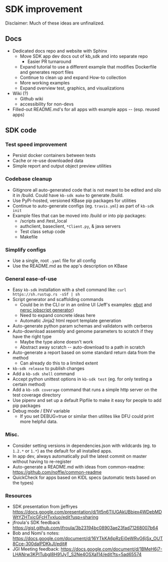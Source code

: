 # SDK improvement

Disclaimer: Much of these ideas are unfinalized.

## Docs

* Dedicated docs repo and website with Sphinx
  * Move SDK app dev docs out of kb_sdk and into separate repo
    * Easier PR turnaround
  * Expand tutorial to use a different example that modifies Dockerfile and generates report files
  * Continue to clean up and expand How-to collection
  * More working examples
  * Expand overview test, graphics, and visualizations
* Wiki (?)
  * Github wiki
  * accessibility for non-devs
* Filled-out README.md's for all apps with example apps -- (esp. reused apps)

## SDK code

### Test speed improvement

* Persist docker containers between tests
* Cache or re-use downloaded data
* Simple report and output object preview utilities

### Codebase cleanup

* Gitignore all auto-generated code that is not meant to be edited and silo it in /build. Could have `kb-sdk make` to generate /build.
* Use PyPi-hosted, versioned KBase pip packages for utilities
* Continue to auto-generate configs (eg. `travis.yml`) as part of `kb-sdk init`
* Example files that can be moved into /build or into pip packages:
  * /scripts and /test_local
  * authclient, baseclient, `*Client.py`, & java servers
  * Test class setup code
  * Makefile

### Simplify configs

* Use a single, root `.yaml` file for all config
* Use the README.md as the app's description on KBase

### General ease-of-use

* Easy `kb-sdk` installation with a shell command like: `curl https://sh.rustup.rs -sSf | sh`
* Script generator and scaffolding commands
  * Could be in the CLI or in an online UI (Jeff's examples: [ebot](https://www.ncbi.nlm.nih.gov/Class/PowerTools/eutils/ebot/ebot.cgi) and [nersc jobscript generator](https://my.nersc.gov/script_generator.php))
  * Need to expand concrete ideas here
  * Automatic Jinja2 html report template generation 
* Auto-generate python param schemas and validators with cerberos
* Auto-download assembly and genome parameters to scratch if they have the right type
  * Maybe the type alone doesn't work
  * Abstract away scratch -- auto-download to a path in scratch
* Auto-generate a report based on some standard return data from the method
  * Can already do this to a limited extent
* `kb-sdk release` to publish changes
* Add a `kb-sdk shell` command
* Accept python unittest options in `kb-sdk test` (eg. for only testing a certain method)
* Add a `kb-sdk coverage` command that runs a simple http server on the test coverage directory
* Use pipenv and set up a default Pipfile to make it easy for people to add pip packages
* Debug mode / ENV variable
  * If you set DEBUG=true or similar then utilites like DFU could print more helpful data.

### Misc.

* Consider setting versions in dependencies.json with wildcards (eg. to `1.2.*` or `1.*`) as the default for all installed apps.
* In app dev, always automatically pull the latest commit on master without having to re-register
* Auto-generate a README.md with ideas from common-readme: https://github.com/noffle/common-readme
* QuickCheck for apps based on KIDL specs (automatic tests based on the types)

### Resources

* SDK presentation from jjeffryes https://docs.google.com/presentation/d/1it5n6TlUGAkUBbiex4WDebMDWtYZHTxicGFcHTvxluo/edit?usp=sharing
* jfroula's SDK feedback https://gist.github.com/jfroula/3b23194bc08903ae23fad71268007b64
* Bob and Nomi's notes: https://docs.google.com/document/d/16YTkKA6pRzEi0eWRyG6jSx_OUT8Cce-300dalPDKkJI/edit#
* JGI Meeting feedback: https://docs.google.com/document/d/1BMeH6j7-LHANrw3KPITubgI8H91JyT_S2Ne4OSXa114/edit?ts=5ad65574
